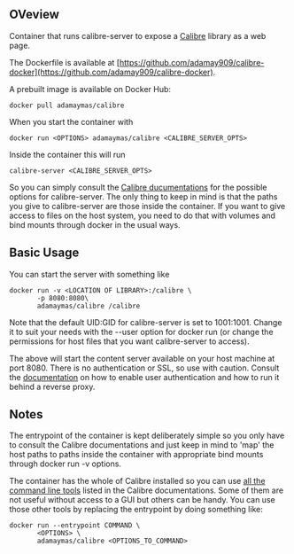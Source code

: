 ## OVeview

Container that runs calibre-server to expose a 
[Calibre](https://calibre-ebook.com/) library as a web page.

The Dockerfile is available at [https://github.com/adamay909/calibre-docker](https://github.com/adamay909/calibre-docker).

A prebuilt image is available on Docker Hub:
	
	docker pull adamaymas/calibre


When you start the container with

	docker run <OPTIONS> adamaymas/calibre <CALIBRE_SERVER_OPTS>

Inside the container this will run

	calibre-server <CALIBRE_SERVER_OPTS>

So you can simply consult the [Calibre 
ducumentations](https://manual.calibre-ebook.com/generated/en/calibre-server.html) 
for the possible options for calibre-server. The only thing to keep in mind is 
that the paths you give to calibre-server are those inside the container. If 
you want to give access to files on the host system, you need to do that with 
volumes and bind mounts through docker in the usual ways.


## Basic Usage

You can start the server with something like 


	docker run -v <LOCATION OF LIBRARY>:/calibre \
		   -p 8080:8080\
		   adamaymas/calibre /calibre

Note that the default UID:GID for calibre-server is set to 1001:1001. Change it 
to suit your needs with the --user option for docker run (or change the 
permissions for host files that you want calibre-server to access).

The above will start the content server available on your host machine at port 
8080.  There is no authentication or SSL, so use with caution. Consult the 
[documentation](https://manual.calibre-ebook.com/server.html) on how to enable 
user authentication and how to run it behind a reverse proxy.   

## Notes

The entrypoint of the container is kept deliberately simple so you only have to 
consult the Calibre documentations and just keep in mind to 'map' the host 
paths to paths inside the container with appropriate bind mounts through docker 
run -v options.

The container has the whole of Calibre installed so you can use [all the 
command line 
tools](https://manual.calibre-ebook.com/generated/en/cli-index.html) listed in 
the Calibre documentations. Some of them are not useful without access to a GUI 
but others can be handy. You can use those other tools by replacing the 
entrypoint by doing something like:

	docker run --entrypoint COMMAND \
		   <OPTIONS> \
		   adamaymas/calibre <OPTIONS_TO_COMMAND>

 
